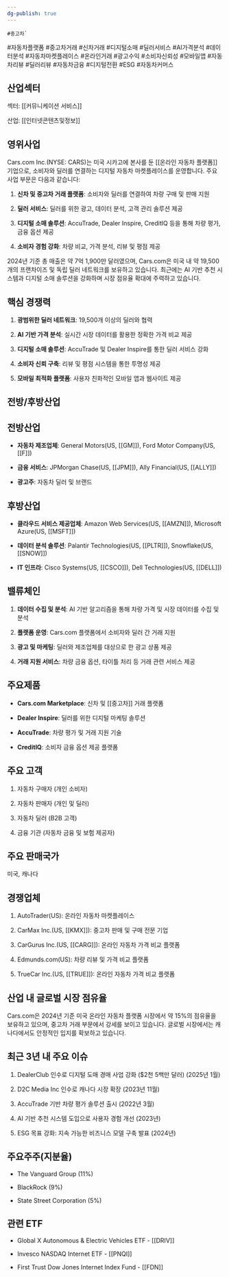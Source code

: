 ```yaml
---
dg-publish: true
---
```

	#중고차`

#자동차플랫폼 #중고차거래 #신차거래 #디지털소매 #딜러서비스 #AI가격분석 #데이터분석 #자동차마켓플레이스 #온라인거래 #광고수익 #소비자신뢰성 #모바일앱 #자동차리뷰 #딜러리뷰 #자동차금융 #디지털전환 #ESG #자동차커머스

## 산업섹터

섹터: [[커뮤니케이션 서비스]]

산업: [[인터넷콘텐츠및정보]]

## 영위사업

Cars.com Inc.(NYSE: CARS)는 미국 시카고에 본사를 둔 [[온라인 자동차 플랫폼]] 기업으로, 소비자와 딜러를 연결하는 디지털 자동차 마켓플레이스를 운영합니다. 주요 사업 부문은 다음과 같습니다:

1. **신차 및 중고차 거래 플랫폼**: 소비자와 딜러를 연결하여 차량 구매 및 판매 지원
    
2. **딜러 서비스**: 딜러를 위한 광고, 데이터 분석, 고객 관리 솔루션 제공
    
3. **디지털 소매 솔루션**: AccuTrade, Dealer Inspire, CreditIQ 등을 통해 차량 평가, 금융 옵션 제공
    
4. **소비자 경험 강화**: 차량 비교, 가격 분석, 리뷰 및 평점 제공
    

2024년 기준 총 매출은 약 7억 1,900만 달러였으며, Cars.com은 미국 내 약 19,500개의 프랜차이즈 및 독립 딜러 네트워크를 보유하고 있습니다. 최근에는 AI 기반 추천 시스템과 디지털 소매 솔루션을 강화하며 시장 점유율 확대에 주력하고 있습니다.

## 핵심 경쟁력

1. **광범위한 딜러 네트워크**: 19,500개 이상의 딜러와 협력
    
2. **AI 기반 가격 분석**: 실시간 시장 데이터를 활용한 정확한 가격 비교 제공
    
3. **디지털 소매 솔루션**: AccuTrade 및 Dealer Inspire를 통한 딜러 서비스 강화
    
4. **소비자 신뢰 구축**: 리뷰 및 평점 시스템을 통한 투명성 제공
    
5. **모바일 최적화 플랫폼**: 사용자 친화적인 모바일 앱과 웹사이트 제공
    

## 전방/후방산업

## 전방산업

- **자동차 제조업체**: General Motors(US, [[GM]]), Ford Motor Company(US, [[F]])
    
- **금융 서비스**: JPMorgan Chase(US, [[JPM]]), Ally Financial(US, [[ALLY]])
    
- **광고주**: 자동차 딜러 및 브랜드
    

## 후방산업

- **클라우드 서비스 제공업체**: Amazon Web Services(US, [[AMZN]]), Microsoft Azure(US, [[MSFT]])
    
- **데이터 분석 솔루션**: Palantir Technologies(US, [[PLTR]]), Snowflake(US, [[SNOW]])
    
- **IT 인프라**: Cisco Systems(US, [[CSCO]]), Dell Technologies(US, [[DELL]])
    

## 밸류체인

1. **데이터 수집 및 분석**: AI 기반 알고리즘을 통해 차량 가격 및 시장 데이터를 수집 및 분석
    
2. **플랫폼 운영**: Cars.com 플랫폼에서 소비자와 딜러 간 거래 지원
    
3. **광고 및 마케팅**: 딜러와 제조업체를 대상으로 한 광고 상품 제공
    
4. **거래 지원 서비스**: 차량 금융 옵션, 타이틀 처리 등 거래 관련 서비스 제공
    

## 주요제품

- **Cars.com Marketplace**: 신차 및 [[중고차]] 거래 플랫폼
    
- **Dealer Inspire**: 딜러를 위한 디지털 마케팅 솔루션
    
- **AccuTrade**: 차량 평가 및 거래 지원 기술
    
- **CreditIQ**: 소비자 금융 옵션 제공 플랫폼
    

## 주요 고객

1. 자동차 구매자 (개인 소비자)
    
2. 자동차 판매자 (개인 및 딜러)
    
3. 자동차 딜러 (B2B 고객)
    
4. 금융 기관 (자동차 금융 및 보험 제공자)
    

## 주요 판매국가

미국, 캐나다

## 경쟁업체

1. AutoTrader(US): 온라인 자동차 마켓플레이스
    
2. CarMax Inc.(US, [[KMX]]): 중고차 판매 및 구매 전문 기업
    
3. CarGurus Inc.(US, [[CARG]]): 온라인 자동차 가격 비교 플랫폼
    
4. Edmunds.com(US): 차량 리뷰 및 가격 비교 플랫폼
    
5. TrueCar Inc.(US, [[TRUE]]): 온라인 자동차 가격 비교 플랫폼
    

## 산업 내 글로벌 시장 점유율

Cars.com은 2024년 기준 미국 온라인 자동차 플랫폼 시장에서 약 15%의 점유율을 보유하고 있으며, 중고차 거래 부문에서 강세를 보이고 있습니다. 글로벌 시장에서는 캐나다에서도 안정적인 입지를 확보하고 있습니다.

## 최근 3년 내 주요 이슈

1. DealerClub 인수로 디지털 도매 경매 사업 강화 ($2천 5백만 달러) (2025년 1월)
    
2. D2C Media Inc 인수로 캐나다 시장 확장 (2023년 11월)
    
3. AccuTrade 기반 차량 평가 솔루션 출시 (2022년 3월)
    
4. AI 기반 추천 시스템 도입으로 사용자 경험 개선 (2023년)
    
5. ESG 목표 강화: 지속 가능한 비즈니스 모델 구축 발표 (2024년)
    

## 주요주주(지분율)

- The Vanguard Group (11%)
    
- BlackRock (9%)
    
- State Street Corporation (5%)
    

## 관련 ETF

- Global X Autonomous & Electric Vehicles ETF - [[DRIV]]
    
- Invesco NASDAQ Internet ETF - [[PNQI]]
    
- First Trust Dow Jones Internet Index Fund - [[FDN]]